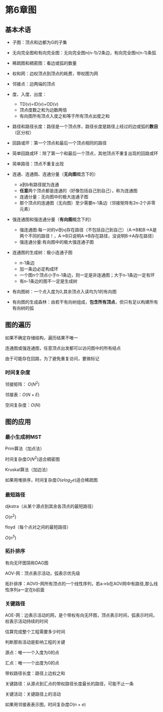 # 第6章图

## 基本术语

* 子图：顶点和边都为G的子集
* 无向完全图和有向完全图：无向完全图n(n-1)/2条边，有向完全图n(n-1)条弧
* 稀疏图和稠密图：看边或弧的数量
* 权和网：边权顶点到顶点的耗费，带权图为网
* 邻接点：边两端的顶点
* 度、入度、出度：
    * TD(v)=ID(v)+OD(v)
    * 顶点度数之和为边数两倍
    * 有向图所有顶点入度之和等于所有顶点出度之和

* 路径和路径长度：路径是一个顶点序，路径长度是路径上经过的边或弧的**数目**（区分权）
* 回路或环：第一个顶点和最后一个顶点相同的路径
* 简单回路或环：除了第一个和最后一个顶点，其他顶点不重复出现的回路或环
* 简单路径：顶点不重复出现
* 连通、连通图、连通分量（**无向图**概念下的）
    * a到b有路径就为连通
    * **任意**两个顶点都是连通的（好像包括自己到自己），称为连通图
    * 连通分量：无向图中的极大连通子图
    * 那个顶点的连通图（无向图）至少需要n-1条边（邻接矩阵有2n-2个非零元素）
* 强连通图和强连通分量（**有向图**概念下的）
    * 强连通图:每一对的vi到vj存在路径（不包括自己到自己）（A->B和B->A是两个不同的路径！，A->B只说明A->B存在路径，没说明B->A存在路径）
    * 强连通分量:有向图中的极大强连通子图
* 连通图的生成树：极小连通子图
    * n-1条边
    * 加一条边必定构成环
    * 一个图n个顶点小于n-1条边，则一定是非连通图；大于n-1条边一定有环
    * 有n-1条边的图不一定是生成树
* 有向图树：一个点入度为0,其余顶点入读均为1的有向图
* 有向图的生成森林：由若干有向树组成，**包含所有顶点**，但只有足以构建所有有向树的弧



## 图的遍历

如果不确定存储结构，遍历结果不唯一

连通图或强连通图，任意顶点出发都可以访问图中的所有结点

由于可能存在回路，为了避免重复访问，要做标记

### 时间复杂度

邻接矩阵： $O(N^2)$


邻接表：$O(N+E)$

空间复杂度：$O(N)$

## 图的应用

### 最小生成树MST

Prim算法（加点法）

时间复杂度$O(N^2)$适合稠密图

Kruskal算法（加边法）

如果用堆排序，时间复杂度$O(elog_2e)$适合稀疏图

### 最短路径

djkstra（从某个源点到其余各顶点的最短路径）

$O(n^2)$

floyd（每个点对之间的最短路径）

$O(n^3)$

### 拓扑排序

有向无环图简称DAG图

AOV-网：顶点表示活动，弧表示优先级

拓扑排序：AOV0-网所有顶点的一个线性序列，若a->b在AOV网中有路径,那么线性序列a一定在b前面

### 关键路径

AOE-网：边表示活动的网，是个带权有向无环图，顶点表示时间，弧表示时间，权表示活动持续的时间

估算完成整个工程需要多少时间

判断那些活动是影响工程的关键

源点：唯一一个入度为0的点

汇点：唯一一个出度为0的点

带权路径长度：路径上边权之和

关键路径：从源点到汇点的带权路径长度最长的路径，可能不止一条

关键活动：关键路径上的活动

如果用邻接表表示图，时间复杂度$O(n+e)$

